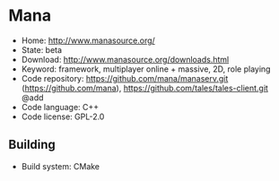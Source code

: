 # Mana

- Home: http://www.manasource.org/
- State: beta
- Download: http://www.manasource.org/downloads.html
- Keyword: framework, multiplayer online + massive, 2D, role playing
- Code repository: https://github.com/mana/manaserv.git (https://github.com/mana), https://github.com/tales/tales-client.git @add
- Code language: C++
- Code license: GPL-2.0

## Building

- Build system: CMake
